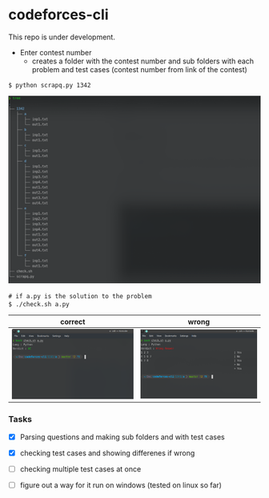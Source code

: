 # codeforces-cli
This repo is under development.

- Enter contest number
    - creates a folder with the contest number and sub folders with each problem and test cases
       (contest number from link of the contest)
```
$ python scrapq.py 1342
``` 
![directories](/images/tree.png)
```
# if a.py is the solution to the problem
$ ./check.sh a.py
```
correct                             | wrong
-------                             | -----
![correct solution](/images/ac.png) | ![wrong answer](/images/wrong.png)

### Tasks
- [x] Parsing questions and making sub folders and with test cases
- [x] checking test cases and showing differenes if wrong 
- [ ] checking multiple test cases at once
- [ ] figure out a way for it run on windows (tested on linux so far)

